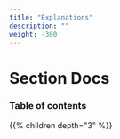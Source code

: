 ```yaml
---
title: "Explanations"
description: ""
weight: -300
---
```


# Section Docs

### Table of contents

{{% children depth="3" %}}